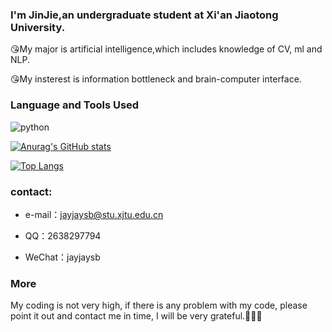 ### I'm JinJie,an undergraduate student at Xi'an Jiaotong University.

😘My major is artificial intelligence,which includes knowledge of CV, ml and NLP.

😘My insterest is information bottleneck and brain-computer interface.

### Language and Tools Used

![python](https://image.baidu.com/search/detail?ct=503316480&z=undefined&tn=baiduimagedetail&ipn=d&word=python&step_word=&ie=utf-8&in=&cl=2&lm=-1&st=undefined&hd=undefined&latest=undefined&copyright=undefined&cs=2274119504,3159818651&os=458004695,2068751472&simid=2274119504,3159818651&pn=16&rn=1&di=7214885350303334401&ln=1671&fr=&fmq=1683727193840_R&fm=&ic=undefined&s=undefined&se=&sme=&tab=0&width=undefined&height=undefined&face=undefined&is=0,0&istype=0&ist=&jit=&bdtype=0&spn=0&pi=0&gsm=1e&objurl=https%3A%2F%2Fask.qcloudimg.com%2Fhttp-save%2Fdeveloper-news%2F6c3esehji8.jpeg%3FimageView2%2F2%2Fw%2F1620&rpstart=0&rpnum=0&adpicid=0&nojc=undefined&dyTabStr=MCw2LDEsNCw1LDMsMiw3LDgsOQ%3D%3D)


[![Anurag's GitHub stats](https://github-readme-stats.vercel.app/api?username=kid-yang233)](https://github.com/anuraghazra/github-readme-stats)

[![Top Langs](https://github-readme-stats.vercel.app/api/top-langs/?username=kid-yang233)](https://github.com/anuraghazra/github-readme-stats)

### contact:
* e-mail：jayjaysb@stu.xjtu.edu.cn

* QQ：2638297794
  
* WeChat：jayjaysb

### More

My coding is not very high, if there is any problem with my code, please point it out and contact me in time, I will be very grateful.🥺🥺🥺
